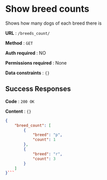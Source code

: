 # Show breed counts

Shows how many dogs of each breed there is

**URL** : `/breeds_count/`

**Method** : `GET`

**Auth required** : NO

**Permissions required** : None

**Data constraints** : `{}`

## Success Responses

**Code** : `200 OK`

**Content** : `{}`

```json
{
    "breed_count": [
        {
            "breed": "p",
            "count": 1
        },
        {
            "breed": "r",
            "count": 3
        }
    ]
}```
